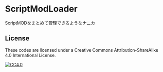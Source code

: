 # ScriptModLoader
ScriptMODをまとめて管理できるようなナニカ

## License

These codes are licensed under a Creative Commons Attribution-ShareAlike 4.0 International License.

[![CC4.0](https://i.creativecommons.org/l/by-sa/4.0/88x31.png "CC4.0")](http://creativecommons.org/licenses/by-sa/4.0/)

